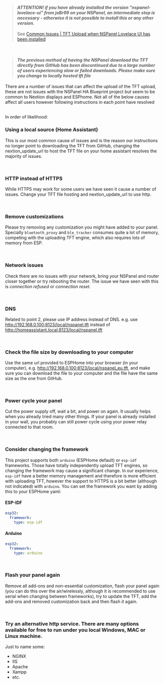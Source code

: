 > #### _**ATTENTION! if you have already installed the version "nspanel-lovelace-ui" from joBr99 on your NSPanel, an intermediate step is necessary - otherwise it is not possible to install this or any other version.**_ 
> See [Common Issues | TFT Upload when NSPanel Lovelace UI has been installed](howto.md)
<br>

> #### _**The previous method of having the NSPanel download the TFT directly from GitHub has been discontinued due to a large number of users experiencing slow or failed downloads. Please make sure you change to locally hosted tft file**_ 

There are a number of issues that can affect the upload of the TFT upload, these are not issues with the NSPanel HA Blueprint project but seem to be common to Nextion displays and ESPhome. Not all of the below causes affect all users however following instructions in each point have resolved 

<br>In order of likelihood:

### Using a local source (Home Assistant) 
This is our most common cause of issues and is the reason our instructions no longer point to downloading the TFT from GitHub, changing the nextion_update_url to host the TFT file on your home assistant resolves the majority of issues.

&nbsp;
### HTTP instead of HTTPS
While HTTPS may work for some users we have seen it cause a number of issues. Change your TFT file hosting and nextion_update_url to use http. 

&nbsp;
### Remove customizations
Please try removing any customization you might have added to your panel. Specially `bluetooth_proxy` and `ble_tracker` consumes quite a lot of memory, competing with the uploading TFT engine, which also requires lots of memory from ESP.

&nbsp;
### Network issues
Check there are no issues with your network, bring your NSPanel and router closer together or try rebooting the router.
The issue we have seen with this is _connection refused_ or _connection reset_.

&nbsp;
### DNS
Related to point 2, please use IP address instead of DNS. e.g. use http://192.168.0.100:8123/local/nspanel.tft instead of http://homeassistant.local:8123/local/nspanel.tft

&nbsp;
### Check the file size by downloading to your computer
Use the same url provided to ESPHome into your browser (in your computer), e.g. http://192.168.0.100:8123/local/nspanel_eu.tft, and make sure you can download the file to your computer and the file have the same size as the one from GitHub.

&nbsp;
### Power cycle your panel
Cut the power supply off, wait a bit, and power on again. It usually helps when you already tried many other things.
If your panel is already installed in your wall, you probably can still power cycle using your power relay connected to that room.

&nbsp;
### Consider changing the framework
This project supports both `arduino` (ESPHome default) or `esp-idf` frameworks. Those have totally independently upload TFT engines, so changing the framework may cause a significant change.
In our experience, `esp-idf` have a better memory management and therefore is more efficient with uploading TFT, however the support to HTTPS is a bit better (although not indicated) with `arduino`.
You can set the framework you want by adding this to your ESPHome yaml:
#### ESP-IDF
```yaml
esp32:
  framework:
    type: esp-idf
```
#### Arduino
```yaml
esp32:
  framework:
    type: arduino
```

&nbsp;
### Flash your panel again
Remove all add-ons and non-essential customization, flash your panel again (you can do this over the air/wirelessly, although it is recommended to use serial when changing between frameworks), try to update the TFT, add the add-ons and removed customization back and then flash it again.

&nbsp;
### Try an alternative http service. There are many options available for free to run under you local Windows, MAC or Linux machine.
Just to name some:
- NGINX
- IIS
- Apache
- Xampp
- etc.
